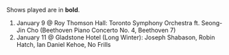 Shows played are in **bold**.

1. January 9 @ Roy Thomson Hall: Toronto Symphony Orchestra ft. Seong-Jin Cho (Beethoven Piano Concerto No. 4, Beethoven 7)
1. January 11 @ Gladstone Hotel (Long Winter): Joseph Shabason, Robin Hatch, Ian Daniel Kehoe, No Frills
